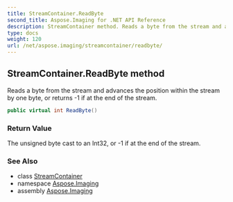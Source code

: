 ```yaml
---
title: StreamContainer.ReadByte
second_title: Aspose.Imaging for .NET API Reference
description: StreamContainer method. Reads a byte from the stream and advances the position within the stream by one byte or returns 1 if at the end of the stream
type: docs
weight: 120
url: /net/aspose.imaging/streamcontainer/readbyte/
---
```

## StreamContainer.ReadByte method

Reads a byte from the stream and advances the position within the stream by one byte, or returns -1 if at the end of the stream.

```csharp
public virtual int ReadByte()
```

### Return Value

The unsigned byte cast to an Int32, or -1 if at the end of the stream.

### See Also

* class [StreamContainer](../)
* namespace [Aspose.Imaging](../../streamcontainer/)
* assembly [Aspose.Imaging](../../../)


